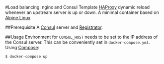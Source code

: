 #Load balancing: nginx and Consul Template
[HAProxy](http://www.haproxy.org/) dynamic reload whenever an upstream server is up or down. A minimal container based on [Alpine Linux](https://www.alpinelinux.org/).

##Prerequisite
A [Consul](https://www.consul.io/) server and [Registrator](https://github.com/gliderlabs/registrator).

##Usage
Environment for `CONSUL_HOST` needs to be set to the IP address of the Consul server. This can be conveniently set in `docker-compose.yml`. Using [Compose](https://github.com/docker/compose):

```console
$ docker-compose up
```
